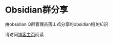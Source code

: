 # Obsidian群分享

由obsidian Q群管理员落山鸡分享的obsidian相关知识

请访问[博客主页](https://jackiexiao.github.io/obsidian-chinese-help/)阅读
